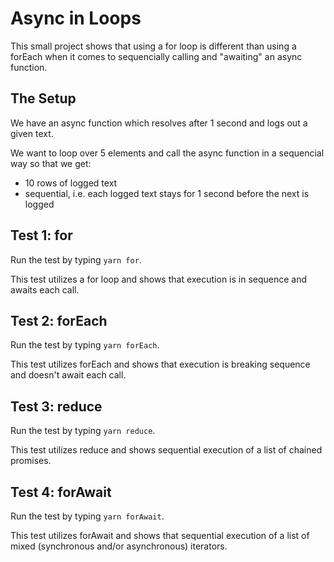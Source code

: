 # Async in Loops

This small project shows that using a for loop is different than using a forEach when it comes to sequencially calling and "awaiting" an async function.

## The Setup

We have an async function which resolves after 1 second and logs out a given text.

We want to loop over 5 elements and call the async function in a sequencial way so that we get:

- 10 rows of logged text
- sequential, i.e. each logged text stays for 1 second before the next is logged

## Test 1: for

Run the test by typing `yarn for`.

This test utilizes a for loop and shows that execution is in sequence and awaits each call.

## Test 2: forEach

Run the test by typing `yarn forEach`.

This test utilizes forEach and shows that execution is breaking sequence and doesn't await each call.

## Test 3: reduce

Run the test by typing `yarn reduce`.

This test utilizes reduce and shows sequential execution of a list of chained promises.

## Test 4: forAwait

Run the test by typing `yarn forAwait`.

This test utilizes forAwait and shows that sequential execution of a list of mixed (synchronous and/or asynchronous) iterators.